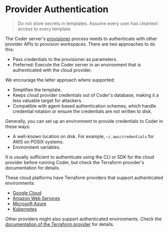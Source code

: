 # Provider Authentication

<blockquote class="danger">
  <p>
  Do not store secrets in templates. Assume every user has cleartext access
  to every template.
  </p>
</blockquote>

The Coder server's
[provisioner](https://registry.terraform.io/providers/coder/coder/latest/docs/data-sources/provisioner)
process needs to authenticate with other provider APIs to provision
workspaces. There are two approaches to do this:

- Pass credentials to the provisioner as parameters.
- Preferred: Execute the Coder server in an environment that is
  authenticated with the cloud provider.

We encourage the latter approach where supported:

- Simplifies the template.
- Keeps cloud provider credentials out of Coder's database, making it
  a less valuable target for attackers.
- Compatible with agent-based authentication schemes, which handle
  credential rotation or ensure the credentials are not written to disk.

Generally, you can set up an environment to provide credentials to
Coder in these ways:

- A well-known location on disk. For example, `~/.aws/credentials` for
  AWS on POSIX systems.
- Environment variables.

It is usually sufficient to authenticate using the CLI or SDK for the
cloud provider before running Coder, but check the Terraform
provider's documentation for details.

These cloud platforms have Terraform providers that support
authenticated environments:

- [Google Cloud](https://registry.terraform.io/providers/hashicorp/google/latest/docs)
- [Amazon Web Services](https://registry.terraform.io/providers/hashicorp/aws/latest/docs)
- [Microsoft Azure](https://registry.terraform.io/providers/hashicorp/azurerm/latest/docs)
- [Kubernetes](https://registry.terraform.io/providers/hashicorp/kubernetes/latest/docs)

Other providers might also support authenticated environments. Check
the [documentation of the Terraform
provider](https://registry.terraform.io/browse/providers) for details.
